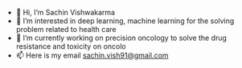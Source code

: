 - 👋 Hi, I’m Sachin Vishwakarma
- 👀 I’m interested in deep learning, machine learning for the solving problem related to health care
- 🌱 I’m currently working on precision oncology to solve the drug resistance and toxicity on oncolo
- 📫 Here is my email sachin.vish91@gmail.com

<!---
sachin-vish91/sachin-vish91 is a ✨ special ✨ repository because its `README.md` (this file) appears on your GitHub profile.
You can click the Preview link to take a look at your changes.
--->
